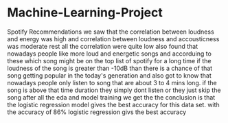 # Machine-Learning-Project
Spotify Recommendations
we saw that the correlation between loudness and energy was high and correlation between loudness and accousticness was moderate rest all the correlation were quite low
also found that nowadays people like more loud and energetic songs and accorduing to these which song might be on the top list of spotify for a long time
if the loudness of the song is greater than -10dB than there is a chance of that song getting popular in the today's generation
and also got to know that nowadays people only listen to song that are about 3 to 4 mins long. if the song is above that time duration they simply dont listen or they just skip the song
after all the eda and model training we get the the conclusion is that the logistic regression model gives the best accuracy for this data set.
with the accuracy of 86% logistic regression givs the best accuracy
